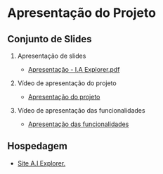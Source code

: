# Apresentação do Projeto

## Conjunto de Slides

1. Apresentação de slides

      - [Apresentação - I.A Explorer.pdf](https://github.com/user-attachments/files/15961657/Apresentacao.projeto.A.I.Explorer.pdf)

2. Vídeo de apresentação do projeto

      - [Apresentação do projeto](https://sgapucminasbr-my.sharepoint.com/personal/1506186_sga_pucminas_br/_layouts/15/guestaccess.aspx?share=EaLzb38p0bxFjIi0V0fgSKEBM02RkFP8qlYx0o2xAX78Sw&e=o6kpaR&nav=eyJyZWZlcnJhbEluZm8iOnsicmVmZXJyYWxBcHAiOiJTdHJlYW1XZWJBcHAiLCJyZWZlcnJhbFZpZXciOiJTaGFyZURpYWxvZy1MaW5rIiwicmVmZXJyYWxBcHBQbGF0Zm9ybSI6IldlYiIsInJlZmVycmFsTW9kZSI6InZpZXcifX0%3D)

3. Vídeo de apresentação das funcionalidades

      - [Apresentação das funcionalidades](https://sgapucminasbr-my.sharepoint.com/personal/1506186_sga_pucminas_br/_layouts/15/guestaccess.aspx?share=EWMV9TeS4DBJmQ-VyoZ1SFgBLvnhWhZeUyPLQqUfj_IXDA&e=2tdRQl&nav=eyJyZWZlcnJhbEluZm8iOnsicmVmZXJyYWxBcHAiOiJTdHJlYW1XZWJBcHAiLCJyZWZlcnJhbFZpZXciOiJTaGFyZURpYWxvZy1MaW5rIiwicmVmZXJyYWxBcHBQbGF0Zm9ybSI6IldlYiIsInJlZmVycmFsTW9kZSI6InZpZXcifX0%3D)

## Hospedagem

  - [Site A.I Explorer.](https://icei-puc-minas-pmv-ads.github.io/pmv-ads-2024-1-e1-proj-web-t6-projeto-portal-ia/codigo-fonte/src/index.html)
